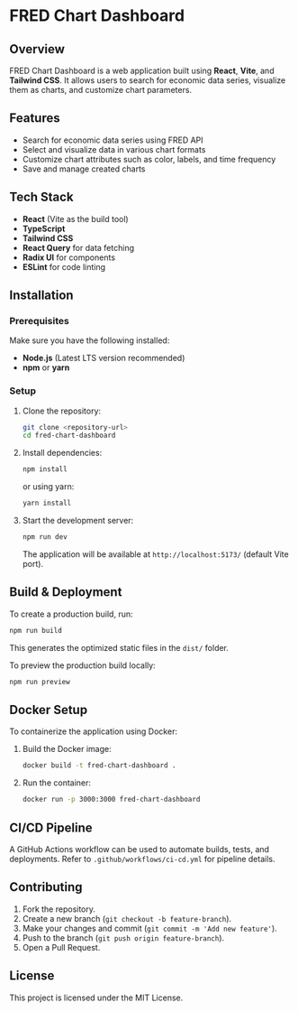 # FRED Chart Dashboard

## Overview

FRED Chart Dashboard is a web application built using **React**, **Vite**, and **Tailwind CSS**. It allows users to search for economic data series, visualize them as charts, and customize chart parameters.

## Features

- Search for economic data series using FRED API
- Select and visualize data in various chart formats
- Customize chart attributes such as color, labels, and time frequency
- Save and manage created charts

## Tech Stack

- **React** (Vite as the build tool)
- **TypeScript**
- **Tailwind CSS**
- **React Query** for data fetching
- **Radix UI** for components
- **ESLint** for code linting

## Installation

### Prerequisites

Make sure you have the following installed:

- **Node.js** (Latest LTS version recommended)
- **npm** or **yarn**

### Setup

1. Clone the repository:

   ```sh
   git clone <repository-url>
   cd fred-chart-dashboard
   ```

2. Install dependencies:

   ```sh
   npm install
   ```

   or using yarn:

   ```sh
   yarn install
   ```

3. Start the development server:

   ```sh
   npm run dev
   ```

   The application will be available at `http://localhost:5173/` (default Vite port).

## Build & Deployment

To create a production build, run:

```sh
npm run build
```

This generates the optimized static files in the `dist/` folder.

To preview the production build locally:

```sh
npm run preview
```

## Docker Setup

To containerize the application using Docker:

1. Build the Docker image:

   ```sh
   docker build -t fred-chart-dashboard .
   ```

2. Run the container:

   ```sh
   docker run -p 3000:3000 fred-chart-dashboard
   ```

## CI/CD Pipeline

A GitHub Actions workflow can be used to automate builds, tests, and deployments. Refer to `.github/workflows/ci-cd.yml` for pipeline details.

## Contributing

1. Fork the repository.
2. Create a new branch (`git checkout -b feature-branch`).
3. Make your changes and commit (`git commit -m 'Add new feature'`).
4. Push to the branch (`git push origin feature-branch`).
5. Open a Pull Request.

## License

This project is licensed under the MIT License.

